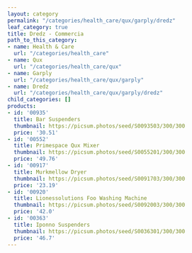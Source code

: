 ```yaml
---
layout: category
permalink: "/categories/health_care/qux/garply/dredz"
leaf_category: true
title: Dredz - Commercia
path_to_this_category:
- name: Health & Care
  url: "/categories/health_care"
- name: Qux
  url: "/categories/health_care/qux"
- name: Garply
  url: "/categories/health_care/qux/garply"
- name: Dredz
  url: "/categories/health_care/qux/garply/dredz"
child_categories: []
products:
- id: '00935'
  title: Bar Suspenders
  thumbnail: https://picsum.photos/seed/S0093503/300/300
  price: '30.51'
- id: '00552'
  title: Primespace Qux Mixer
  thumbnail: https://picsum.photos/seed/S0055201/300/300
  price: '49.76'
- id: '00917'
  title: Murkmellow Dryer
  thumbnail: https://picsum.photos/seed/S0091703/300/300
  price: '23.19'
- id: '00920'
  title: Lionessolutions Foo Washing Machine
  thumbnail: https://picsum.photos/seed/S0092003/300/300
  price: '42.0'
- id: '00363'
  title: Iponno Suspenders
  thumbnail: https://picsum.photos/seed/S0036301/300/300
  price: '46.7'
---
```

